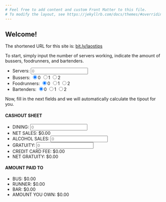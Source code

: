 ```yaml
---
# Feel free to add content and custom Front Matter to this file.
# To modify the layout, see https://jekyllrb.com/docs/themes/#overriding-theme-defaults
---
```


<h2>Welcome!</h2>
<p>The shortened URL for this site is: <a href="http://www.bit.ly/laostips">bit.ly/laostips</a></p>
<p>To start, simply input the number of servers working, indicate the amount of bussers, foodrunners, and bartenders.</p>
<ul>
    <li> Servers:
        <input type="text" min="0" id="servers" oninput="submitHandler()" placeholder="0">
    </li>
    <li>Bussers:
        <input type="radio" name="bussers" value="0" onclick="submitHandler()" checked>0
        <input type="radio" name="bussers" value="1" onclick="submitHandler()">1
        <input type="radio" name="bussers" value="2" onclick="submitHandler()">2
    </li>
    <li>Foodrunners:
        <input type="radio" name="foodrunners" value="0" onclick="submitHandler()" checked>0
        <input type="radio" name="foodrunners" value="1" onclick="submitHandler()">1
        <input type="radio" name="foodrunners" value="2" onclick="submitHandler()">2
    </li>
    <li>Bartenders:
        <input type="radio" name="bartenders" value="0" onclick="submitHandler()" checked>0
        <input type="radio" name="bartenders" value="1" onclick="submitHandler()">1
        <input type="radio" name="bartenders" value="2" onclick="submitHandler()">2
    </li>
</ul>

<p>Now, fill in the next fields and we will automatically calculate the tipout for you.</p>
<h4>CASHOUT SHEET</h4>
<ul>
    <li>DINING:
        <input type="text" id="dining" placeholder="0" oninput="deductTax();submitHandler();">
    </li>
    <li>NET SALES: $<span id="netSales">0.00</span></li>
    <li>ALCOHOL SALES:
        <input type="text" id="alcoholSales" placeholder="0" oninput="submitHandler()">
    </li>
    <li>GRATUITY:
        <input type="text" id="startingGratuity" placeholder="0" oninput="deductFee();submitHandler();">
    </li>
    <li>CREDIT CARD FEE: $<span id="fee">0.00</span></li>
    <li>NET GRATUITY: $<span id="resultingGratuity">0.00</span></li>
</ul>

<h4>AMOUNT PAID TO</h4>
<ul>
    <li>BUS: $<span id="busserTipout">0.00</span></li>
    <li>RUNNER: $<span id="foodrunnerTipout">0.00</span></li>
    <li>BAR: $<span id="bartenderTipout">0.00</span></li>
    <li>AMOUNT YOU OWN: $<span id="amountYouOwn">0.00</span></li>
</ul>


<script src="{{ base.url | prepend: site.url }}/tinker/tipout.js"></script>
<!-- <script src="{{ base.url | prepend: site.url }}//tipout.js"></script> -->
